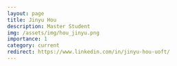 ```yaml
---
layout: page
title: Jinyu Hou
description: Master Student
img: /assets/img/hou_jinyu.png
importance: 1
category: current
redirect: https://www.linkedin.com/in/jinyu-hou-uoft/
---
```

